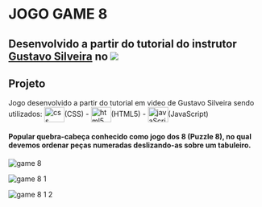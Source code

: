 # JOGO GAME 8

## Desenvolvido a partir do tutorial do instrutor [Gustavo Silveira](https://www.youtube.com/playlist?list=PLclUTiUoLCbC7ynbckOgMO0sXHh5uXVv8) no  <img src="https://img.shields.io/badge/YouTube-FF0000?style=for-the-badge&logo=youtube&logoColor=white" target="_blank">


## Projeto 

Jogo desenvolvido a partir do tutorial em video de Gustavo Silveira sendo utilizados: <img align="center" alt="css" height="30" width="40" 
img src="https://cdn.jsdelivr.net/gh/devicons/devicon/icons/css3/css3-original.svg" />(CSS) - <img align="center" alt="html5" height="30" width="40" 
img src="https://cdn.jsdelivr.net/gh/devicons/devicon/icons/html5/html5-original.svg" />(HTML5) -  <img align="center" alt="javaScript" height="30" width="40" img src="https://cdn.jsdelivr.net/gh/devicons/devicon/icons/javascript/javascript-original.svg" />(JavaScript)

 #### Popular quebra-cabeça conhecido como jogo dos 8 (Puzzle 8), no qual devemos ordenar peças numeradas deslizando-as sobre um tabuleiro.
 
 
![game 8](https://user-images.githubusercontent.com/97995984/189400620-d87f5bdc-dd77-41e9-9a56-dbf0a328983f.png)


![game 8 1](https://user-images.githubusercontent.com/97995984/189400682-06a6fac4-8804-4d90-bc24-eb34e739782d.png)

![game 8 1 2](https://user-images.githubusercontent.com/97995984/189400726-649f9297-0c12-442a-84ed-14cf9fe51899.png)
